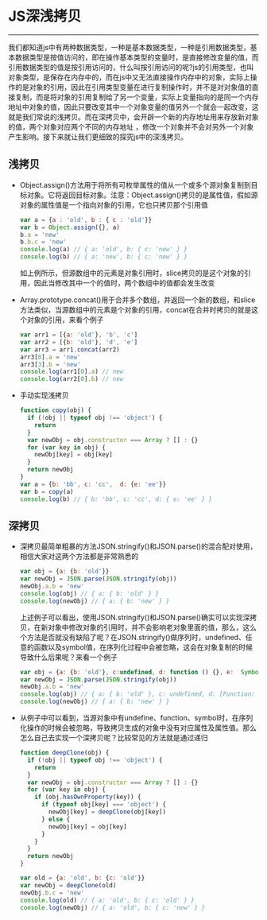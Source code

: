 # JS深浅拷贝
---

我们都知道js中有两种数据类型，一种是基本数据类型，一种是引用数据类型，基本数据类型是按值访问的，即在操作基本类型的变量时，是直接修改变量的值，而引用数据类型的值是按引用访问的，什么叫按引用访问的呢?js的引用类型，也叫对象类型，是保存在内存中的，而在js中又无法直接操作内存中的对象，实际上操作的是对象的引用，因此在引用类型变量在进行复制操作时，并不是对对象值的直接复制，而是将对象的引用复制给了另一个变量，实际上变量指向的是同一个内存地址中对象的值，因此只要改变其中一个对象变量的值另外一个就会一起改变，这就是我们常说的浅拷贝。而在深拷贝中，会开辟一个新的内存地址用来存放新对象的值，两个对象对应两个不同的内存地址 ，修改一个对象并不会对另外一个对象产生影响。接下来就让我们更细致的探究js中的深浅拷贝。

## 浅拷贝
  * Object.assign()方法用于将所有可枚举属性的值从一个或多个源对象复制到目标对象。它将返回目标对象。注意：Object.assign()拷贝的是属性值，假如源对象的属性值是一个指向对象的引用，它也只拷贝那个引用值
    ```javascript
    var a = {a : 'old', b : { c : 'old'}}
    var b = Object.assign({}, a)
    b.a = 'new'
    b.b.c = 'new'
    console.log(a) // { a: 'old', b: { c: 'new' } }
    console.log(b) // { a: 'new', b: { c: 'new' } }
    ```
    如上例所示，但源数组中的元素是对象引用时，slice拷贝的是这个对象的引用，因此当修改其中一个的值时，两个数组中的值都会发生改变

  * Array.prototype.concat()用于合并多个数组，并返回一个新的数组，和slice方法类似，当源数组中的元素是个对象的引用，concat在合并时拷贝的就是这个对象的引用，来看个例子
    ```javascript
    var arr1 = [{a: 'old'}, 'b', 'c']
    var arr2 = [{b: 'old'}, 'd', 'e']
    var arr3 = arr1.concat(arr2)
    arr3[0].a = 'new'
    arr3[3].b = 'new'
    console.log(arr1[0].a) // new
    console.log(arr2[0].b) // new
    ```

  * 手动实现浅拷贝
    ```javascript
    function copy(obj) {
      if (!obj || typeof obj !== 'object') {
        return
      }
      var newObj = obj.constructor === Array ? [] : {}
      for (var key in obj) {
        newObj[key] = obj[key]
      }
      return newObj
    }
    var a = {b: 'bb', c: 'cc',  d: {e: 'ee'}}
    var b = copy(a)
    console.log(b) // { b: 'bb', c: 'cc', d: { e: 'ee' } }
    ```

## 深拷贝
  * 深拷贝最简单粗暴的方法JSON.stringify()和JSON.parse()的混合配对使用，相信大家对这两个方法都是非常熟悉的
    ```javascript
    var obj = {a: {b: 'old'}}
    var newObj = JSON.parse(JSON.stringify(obj))
    newObj.a.b = 'new'
    console.log(obj) // { a: { b: 'old' } }
    console.log(newObj) // { a: { b: 'new' } }
    ```

    上述例子可以看出，使用JSON.stringify()和JSON.parse()确实可以实现深拷贝，在新对象中修改对象的引用时，并不会影响老对象里面的值，那么，这么个方法是否就没有缺陷了呢？在JSON.stringify()做序列时，undefined、任意的函数以及symbol值，在序列化过程中会被忽略，这会在对象复制的时候导致什么后果呢？来看一个例子

    ```javascript
    var obj = {a: {b: 'old'}, c:undefined, d: function () {}, e:  Symbol('')}
    var newObj = JSON.parse(JSON.stringify(obj))
    newObj.a.b = 'new'
    console.log(obj) // { a: { b: 'old' }, c: undefined, d: [Function: d], e: Symbol() }
    console.log(newObj) // { a: { b: 'new' } }
    ```
  * 从例子中可以看到，当源对象中有undefine、function、symbol时，在序列化操作的时候会被忽略，导致拷贝生成的对象中没有对应属性及属性值。那么怎么自己去实现一个深拷贝呢？比较常见的方法就是通过递归

    ```javascript
    function deepClone(obj) {
      if (!obj || typeof obj !== 'object') {
        return
      }
      var newObj = obj.constructor === Array ? [] : {}
      for (var key in obj) {
        if (obj.hasOwnProperty(key)) {
          if (typeof obj[key] === 'object') {
            newObj[key] = deepClone(obj[key])
          } else {
            newObj[key] = obj[key]
          }
        }
      }
      return newObj
    }

    var old = {a: 'old', b: {c: 'old'}}
    var newObj = deepClone(old)
    newObj.b.c = 'new'
    console.log(old) // { a: 'old', b: { c: 'old' } }
    console.log(newObj) // { a: 'old', b: { c: 'new' } }
    ```